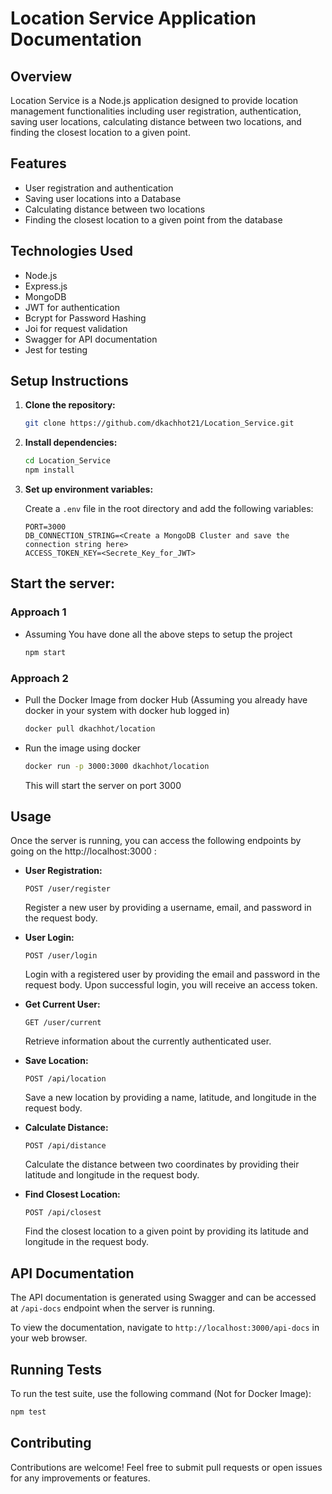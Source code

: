 # Location Service Application Documentation

## Overview

Location Service is a Node.js application designed to provide location management functionalities including user registration, authentication, saving user locations, calculating distance between two locations, and finding the closest location to a given point.

## Features

- User registration and authentication
- Saving user locations into a Database
- Calculating distance between two locations
- Finding the closest location to a given point from the database

## Technologies Used

- Node.js
- Express.js
- MongoDB
- JWT for authentication
- Bcrypt for Password Hashing
- Joi for request validation
- Swagger for API documentation
- Jest for testing

## Setup Instructions

1. **Clone the repository:**

   ```bash
   git clone https://github.com/dkachhot21/Location_Service.git
   ```

2. **Install dependencies:**

   ```bash
   cd Location_Service
   npm install
   ```

3. **Set up environment variables:**

   Create a `.env` file in the root directory and add the following variables:

   ```plaintext
   PORT=3000
   DB_CONNECTION_STRING=<Create a MongoDB Cluster and save the connection string here>
   ACCESS_TOKEN_KEY=<Secrete_Key_for_JWT>
   ```

## **Start the server:**

### **Approach 1**
- Assuming You have done all the above steps to setup the project
   ```bash
   npm start
   ```
### **Approach 2**
- Pull the Docker Image from docker Hub (Assuming you already have docker in your system with docker hub logged in)
  ```bash
  docker pull dkachhot/location
  ```
- Run the image using docker
  ```bash
  docker run -p 3000:3000 dkachhot/location
  ```
  This will start the server on port 3000  


## Usage

Once the server is running, you can access the following endpoints by going on the http://localhost:3000 :

- **User Registration:**

  ```http
  POST /user/register
  ```

  Register a new user by providing a username, email, and password in the request body.

- **User Login:**

  ```http
  POST /user/login
  ```

  Login with a registered user by providing the email and password in the request body. Upon successful login, you will receive an access token.

- **Get Current User:**

  ```http
  GET /user/current
  ```

  Retrieve information about the currently authenticated user.

- **Save Location:**

  ```http
  POST /api/location
  ```

  Save a new location by providing a name, latitude, and longitude in the request body.

- **Calculate Distance:**

  ```http
  POST /api/distance
  ```

  Calculate the distance between two coordinates by providing their latitude and longitude in the request body.

- **Find Closest Location:**

  ```http
  POST /api/closest
  ```

  Find the closest location to a given point by providing its latitude and longitude in the request body.

## API Documentation

The API documentation is generated using Swagger and can be accessed at `/api-docs` endpoint when the server is running.

To view the documentation, navigate to `http://localhost:3000/api-docs` in your web browser.

## Running Tests

To run the test suite, use the following command (Not for Docker Image):

```bash
npm test
```

## Contributing

Contributions are welcome! Feel free to submit pull requests or open issues for any improvements or features.